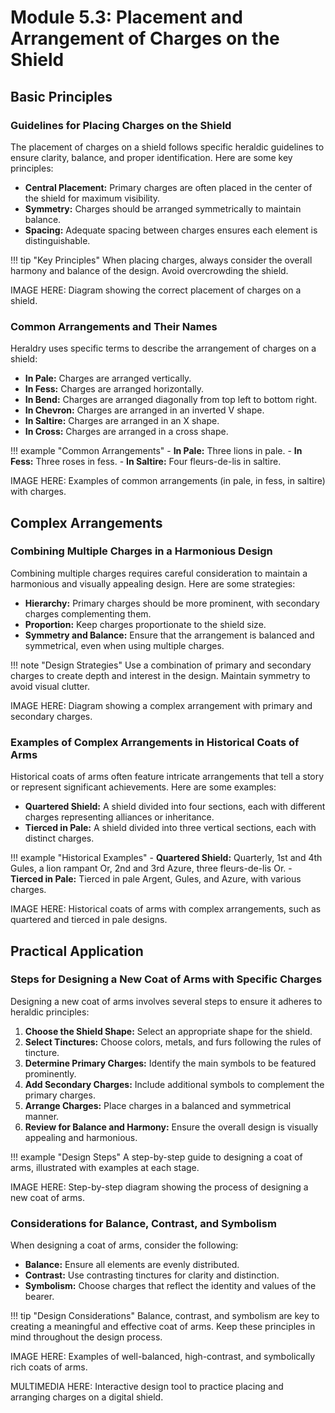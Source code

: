 # Module 5.3: Placement and Arrangement of Charges on the Shield

## Basic Principles

### Guidelines for Placing Charges on the Shield

The placement of charges on a shield follows specific heraldic guidelines to ensure clarity, balance, and proper identification. Here are some key principles:

- **Central Placement:** Primary charges are often placed in the center of the shield for maximum visibility.
- **Symmetry:** Charges should be arranged symmetrically to maintain balance.
- **Spacing:** Adequate spacing between charges ensures each element is distinguishable.

!!! tip "Key Principles"
    When placing charges, always consider the overall harmony and balance of the design. Avoid overcrowding the shield.

IMAGE HERE: Diagram showing the correct placement of charges on a shield.

### Common Arrangements and Their Names

Heraldry uses specific terms to describe the arrangement of charges on a shield:

- **In Pale:** Charges are arranged vertically.
- **In Fess:** Charges are arranged horizontally.
- **In Bend:** Charges are arranged diagonally from top left to bottom right.
- **In Chevron:** Charges are arranged in an inverted V shape.
- **In Saltire:** Charges are arranged in an X shape.
- **In Cross:** Charges are arranged in a cross shape.

!!! example "Common Arrangements"
    - **In Pale:** Three lions in pale.
    - **In Fess:** Three roses in fess.
    - **In Saltire:** Four fleurs-de-lis in saltire.

IMAGE HERE: Examples of common arrangements (in pale, in fess, in saltire) with charges.

## Complex Arrangements

### Combining Multiple Charges in a Harmonious Design

Combining multiple charges requires careful consideration to maintain a harmonious and visually appealing design. Here are some strategies:

- **Hierarchy:** Primary charges should be more prominent, with secondary charges complementing them.
- **Proportion:** Keep charges proportionate to the shield size.
- **Symmetry and Balance:** Ensure that the arrangement is balanced and symmetrical, even when using multiple charges.

!!! note "Design Strategies"
    Use a combination of primary and secondary charges to create depth and interest in the design. Maintain symmetry to avoid visual clutter.

IMAGE HERE: Diagram showing a complex arrangement with primary and secondary charges.

### Examples of Complex Arrangements in Historical Coats of Arms

Historical coats of arms often feature intricate arrangements that tell a story or represent significant achievements. Here are some examples:

- **Quartered Shield:** A shield divided into four sections, each with different charges representing alliances or inheritance.
- **Tierced in Pale:** A shield divided into three vertical sections, each with distinct charges.

!!! example "Historical Examples"
    - **Quartered Shield:** Quarterly, 1st and 4th Gules, a lion rampant Or, 2nd and 3rd Azure, three fleurs-de-lis Or.
    - **Tierced in Pale:** Tierced in pale Argent, Gules, and Azure, with various charges.

IMAGE HERE: Historical coats of arms with complex arrangements, such as quartered and tierced in pale designs.

## Practical Application

### Steps for Designing a New Coat of Arms with Specific Charges

Designing a new coat of arms involves several steps to ensure it adheres to heraldic principles:

1. **Choose the Shield Shape:** Select an appropriate shape for the shield.
2. **Select Tinctures:** Choose colors, metals, and furs following the rules of tincture.
3. **Determine Primary Charges:** Identify the main symbols to be featured prominently.
4. **Add Secondary Charges:** Include additional symbols to complement the primary charges.
5. **Arrange Charges:** Place charges in a balanced and symmetrical manner.
6. **Review for Balance and Harmony:** Ensure the overall design is visually appealing and harmonious.

!!! example "Design Steps"
    A step-by-step guide to designing a coat of arms, illustrated with examples at each stage.

IMAGE HERE: Step-by-step diagram showing the process of designing a new coat of arms.

### Considerations for Balance, Contrast, and Symbolism

When designing a coat of arms, consider the following:

- **Balance:** Ensure all elements are evenly distributed.
- **Contrast:** Use contrasting tinctures for clarity and distinction.
- **Symbolism:** Choose charges that reflect the identity and values of the bearer.

!!! tip "Design Considerations"
    Balance, contrast, and symbolism are key to creating a meaningful and effective coat of arms. Keep these principles in mind throughout the design process.

IMAGE HERE: Examples of well-balanced, high-contrast, and symbolically rich coats of arms.

MULTIMEDIA HERE: Interactive design tool to practice placing and arranging charges on a digital shield.
